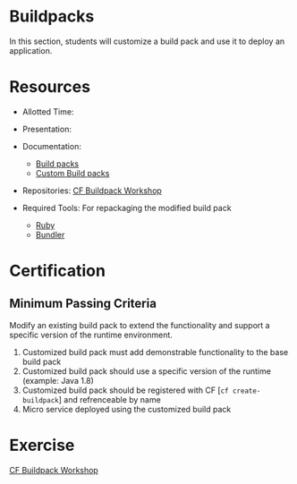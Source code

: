 Buildpacks
==

In this section, students will customize a build pack and use it to deploy an application.

# Resources

* Allotted Time:

* Presentation:

* Documentation:  
  * [Build packs](http://docs.pivotal.io/pivotalcf/buildpacks/)  
  * [Custom Build packs](http://docs.pivotal.io/pivotalcf/buildpacks/custom.html)

* Repositories: [CF Buildpack Workshop](https://github.com/cf-platform-eng/cf-workshop-bp-module)

* Required Tools: For repackaging the modified build pack  
  * [Ruby](http://rvm.io/)  
  * [Bundler](http://bundler.io/)  

# Certification

## Minimum Passing Criteria

Modify an existing build pack to extend the functionality and support a specific version of the runtime environment.

1. Customized build pack must add demonstrable functionality to the base build pack
2. Customized build pack should use a specific version of the runtime (example: Java 1.8)
3. Customized build pack should be registered with CF [`cf create-buildpack`] and refrenceable by name
4. Micro service deployed using the customized build pack

# Exercise

[CF Buildpack Workshop](https://github.com/cf-platform-eng/cf-workshop-bp-module)

